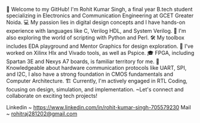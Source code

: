 👋 Welcome to my GitHub!
I'm Rohit Kumar Singh, a final year B.tech student specializing in Electronics and Communication Engineering at GCET Greater Noida.
💻 My passion lies in digital design concepts and I have hands-on experience with languages like C, Verilog HDL, and System Verilog.
🐍 I'm also exploring the world of scripting with Python and Perl.
🛠️ My toolbox includes EDA playground and Mentor Graphics for design exploration.
🚀 I've worked on Xilinx Hlx and Vivado tools, as well as Pspice. 🎓 FPGA, including Spartan 3E and Nexys A7 boards, is familiar territory for me.
📡 Knowledgeable about hardware communication protocols like UART, SPI, and I2C, I also have a strong foundation in CMOS fundamentals and Computer Architecture.
🏗️ Currently, I'm actively engaged in RTL Coding, focusing on design, simulation, and implementation.
~Let's connect and collaborate on exciting tech projects!

Linkedin ~ https://www.linkedin.com/in/rohit-kumar-singh-705579230
Mail ~ rohitraj281202@gmail.com



